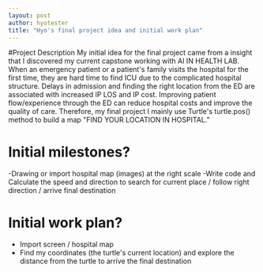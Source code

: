 ```yaml
---
layout: post
author: hyotester
title: "Hyo's final project idea and initial work plan"
---
```


#Project Description
My initial idea for the final project came from a insight that I discovered my current capstone working with AI IN HEALTH LAB. 
When an emergency patient or a patient's family visits the hospital for the first time, they are hard time to find ICU due to the complicated hospital structure. Delays in admission and finding the right location from the ED are associated with increased IP LOS and IP cost. 
Improving patient flow/experience through the ED can reduce hospital costs and improve the quality of care. 
Therefore, my final project I mainly use Turtle's turtle.pos() method to build a map "FIND YOUR LOCATION IN HOSPITAL." 

# Initial milestones?
-Drawing or import hospital map (images) at the right scale
-Write code and Calculate the speed and direction to search for current place / follow right direction / arrive final destination

# Initial work plan?

- Import screen / hospital map 
- Find my coordinates (the turtle's current location) and explore the distance from the turtle to arrive the final destination
  

 
